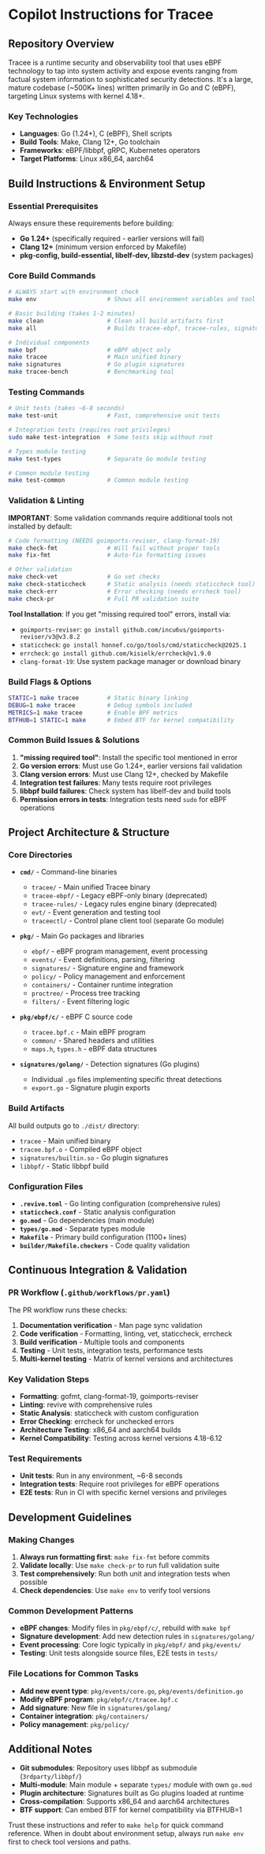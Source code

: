 # Copilot Instructions for Tracee

## Repository Overview

Tracee is a runtime security and observability tool that uses eBPF technology to tap into system activity and expose events ranging from factual system information to sophisticated security detections. It's a large, mature codebase (~500K+ lines) written primarily in Go and C (eBPF), targeting Linux systems with kernel 4.18+.

### Key Technologies
- **Languages**: Go (1.24+), C (eBPF), Shell scripts
- **Build Tools**: Make, Clang 12+, Go toolchain
- **Frameworks**: eBPF/libbpf, gRPC, Kubernetes operators
- **Target Platforms**: Linux x86_64, aarch64

## Build Instructions & Environment Setup

### Essential Prerequisites
Always ensure these requirements before building:
- **Go 1.24+** (specifically required - earlier versions will fail)
- **Clang 12+** (minimum version enforced by Makefile)
- **pkg-config, build-essential, libelf-dev, libzstd-dev** (system packages)

### Core Build Commands

```bash
# ALWAYS start with environment check
make env                    # Shows all environment variables and tool versions

# Basic building (takes 1-2 minutes)
make clean                  # Clean all build artifacts first
make all                    # Builds tracee-ebpf, tracee-rules, signatures, tracee, evt, traceectl

# Individual components
make bpf                    # eBPF object only
make tracee                 # Main unified binary
make signatures             # Go plugin signatures
make tracee-bench           # Benchmarking tool
```

### Testing Commands

```bash
# Unit tests (takes ~6-8 seconds)
make test-unit              # Fast, comprehensive unit tests

# Integration tests (requires root privileges)
sudo make test-integration  # Some tests skip without root

# Types module testing
make test-types             # Separate Go module testing

# Common module testing
make test-common            # Common module testing
```

### Validation & Linting

**IMPORTANT**: Some validation commands require additional tools not installed by default:

```bash
# Code formatting (NEEDS goimports-reviser, clang-format-19)
make check-fmt              # Will fail without proper tools
make fix-fmt                # Auto-fix formatting issues

# Other validation
make check-vet              # Go vet checks
make check-staticcheck      # Static analysis (needs staticcheck tool)
make check-err              # Error checking (needs errcheck tool)
make check-pr               # Full PR validation suite
```

**Tool Installation**: If you get "missing required tool" errors, install via:
- `goimports-reviser`: `go install github.com/incu6us/goimports-reviser/v3@v3.8.2`
- `staticcheck`: `go install honnef.co/go/tools/cmd/staticcheck@2025.1`
- `errcheck`: `go install github.com/kisielk/errcheck@v1.9.0`
- `clang-format-19`: Use system package manager or download binary

### Build Flags & Options

```bash
STATIC=1 make tracee        # Static binary linking
DEBUG=1 make tracee         # Debug symbols included
METRICS=1 make tracee       # Enable BPF metrics
BTFHUB=1 STATIC=1 make      # Embed BTF for kernel compatibility
```

### Common Build Issues & Solutions

1. **"missing required tool"**: Install the specific tool mentioned in error
2. **Go version errors**: Must use Go 1.24+, earlier versions fail validation
3. **Clang version errors**: Must use Clang 12+, checked by Makefile
4. **Integration test failures**: Many tests require root privileges
5. **libbpf build failures**: Check system has libelf-dev and build tools
6. **Permission errors in tests**: Integration tests need `sudo` for eBPF operations

## Project Architecture & Structure

### Core Directories

- **`cmd/`** - Command-line binaries
  - `tracee/` - Main unified Tracee binary
  - `tracee-ebpf/` - Legacy eBPF-only binary (deprecated)
  - `tracee-rules/` - Legacy rules engine binary (deprecated)
  - `evt/` - Event generation and testing tool
  - `traceectl/` - Control plane client tool (separate Go module)

- **`pkg/`** - Main Go packages and libraries
  - `ebpf/` - eBPF program management, event processing
  - `events/` - Event definitions, parsing, filtering
  - `signatures/` - Signature engine and framework
  - `policy/` - Policy management and enforcement
  - `containers/` - Container runtime integration
  - `proctree/` - Process tree tracking
  - `filters/` - Event filtering logic

- **`pkg/ebpf/c/`** - eBPF C source code
  - `tracee.bpf.c` - Main eBPF program
  - `common/` - Shared headers and utilities
  - `maps.h`, `types.h` - eBPF data structures

- **`signatures/golang/`** - Detection signatures (Go plugins)
  - Individual `.go` files implementing specific threat detections
  - `export.go` - Signature plugin exports

### Build Artifacts

All build outputs go to `./dist/` directory:
- `tracee` - Main unified binary
- `tracee.bpf.o` - Compiled eBPF object
- `signatures/builtin.so` - Go plugin signatures
- `libbpf/` - Static libbpf build

### Configuration Files

- **`.revive.toml`** - Go linting configuration (comprehensive rules)
- **`staticcheck.conf`** - Static analysis configuration
- **`go.mod`** - Go dependencies (main module)
- **`types/go.mod`** - Separate types module
- **`Makefile`** - Primary build configuration (1100+ lines)
- **`builder/Makefile.checkers`** - Code quality validation

## Continuous Integration & Validation

### PR Workflow (`.github/workflows/pr.yaml`)
The PR workflow runs these checks:
1. **Documentation verification** - Man page sync validation
2. **Code verification** - Formatting, linting, vet, staticcheck, errcheck
3. **Build verification** - Multiple tools and components
4. **Testing** - Unit tests, integration tests, performance tests
5. **Multi-kernel testing** - Matrix of kernel versions and architectures

### Key Validation Steps
- **Formatting**: gofmt, clang-format-19, goimports-reviser
- **Linting**: revive with comprehensive rules
- **Static Analysis**: staticcheck with custom configuration
- **Error Checking**: errcheck for unchecked errors
- **Architecture Testing**: x86_64 and aarch64 builds
- **Kernel Compatibility**: Testing across kernel versions 4.18-6.12

### Test Requirements
- **Unit tests**: Run in any environment, ~6-8 seconds
- **Integration tests**: Require root privileges for eBPF operations
- **E2E tests**: Run in CI with specific kernel versions and privileges

## Development Guidelines

### Making Changes
1. **Always run formatting first**: `make fix-fmt` before commits
2. **Validate locally**: Use `make check-pr` to run full validation suite
3. **Test comprehensively**: Run both unit and integration tests when possible
4. **Check dependencies**: Use `make env` to verify tool versions

### Common Development Patterns
- **eBPF changes**: Modify files in `pkg/ebpf/c/`, rebuild with `make bpf`
- **Signature development**: Add new detection rules in `signatures/golang/`
- **Event processing**: Core logic typically in `pkg/ebpf/` and `pkg/events/`
- **Testing**: Unit tests alongside source files, E2E tests in `tests/`

### File Locations for Common Tasks
- **Add new event type**: `pkg/events/core.go`, `pkg/events/definition.go`
- **Modify eBPF program**: `pkg/ebpf/c/tracee.bpf.c`
- **Add signature**: New file in `signatures/golang/`
- **Container integration**: `pkg/containers/`
- **Policy management**: `pkg/policy/`

## Additional Notes

- **Git submodules**: Repository uses libbpf as submodule (`3rdparty/libbpf/`)
- **Multi-module**: Main module + separate `types/` module with own `go.mod`
- **Plugin architecture**: Signatures built as Go plugins loaded at runtime
- **Cross-compilation**: Supports x86_64 and aarch64 architectures
- **BTF support**: Can embed BTF for kernel compatibility via BTFHUB=1

Trust these instructions and refer to `make help` for quick command reference. When in doubt about environment setup, always run `make env` first to check tool versions and paths.
